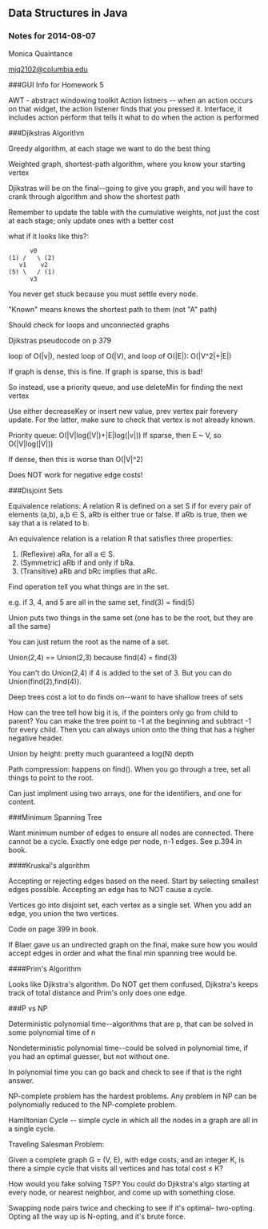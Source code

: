 ## Data Structures in Java
### Notes for 2014-08-07
Monica Quaintance

mjq2102@columbia.edu



###GUI Info for Homework 5

AWT - abstract windowing toolkit
Action listners -- when an action occurs on that widget, the action listener 
finds that you pressed it. Interface, it includes action perform that tells
it what to do when the action is performed


###Djikstras Algorithm

Greedy algorithm, at each stage we want to do the best thing

Weighted graph, shortest-path algorithm, where you know your starting vertex

Djikstras will be on the final--going to give you graph, and you will have to 
crank through algorithm and show the shortest path

Remember to update the table with the cumulative weights, not just the cost at 
each stage; only update ones with a better cost

what if it looks like this?:

          v0
    (1) /   \ (2)
       v1    v2
    (5) \   / (1)
          v3

You never get stuck because you must settle every node.

"Known" means knows the shortest path to them (not "A" path)

Should check for loops and unconnected graphs

Djikstras pseudocode on p 379

loop of O(|v|), nested loop of O(|V), and loop of O(|E|): O(|V^2|+|E|)

If graph is dense, this is fine. If graph is sparse, this is bad!

So instead, use a priority queue, and use deleteMin for finding the next vertex

Use either decreaseKey or insert new value, prev vertex pair forevery update.
For the latter, make sure to check that vertex is not already known.

Priority queue: O(|V|log(|V|)+|E|log(|v|))
If sparse, then E ~ V, so O(|V|log(|V|))

If dense, then this is worse than O(|V|^2)

Does NOT work for negative edge costs!

###Disjoint Sets

Equivalence relations: A relation R is defined on a set S if for every pair of 
elements (a,b), a,b ∈ S, aRb is either true or false. If aRb is true, then 
we say that a is related to b.

An equivalence relation is a relation R that satisfies three properties:

1. (Reflexive) aRa, for all a ∈ S.
2. (Symmetric) aRb if and only if bRa.
3. (Transitive) aRb and bRc implies that aRc.

Find operation tell you what things are in the set.

e.g. if 3, 4, and 5 are all in the same set, find(3) = find(5)

Union puts two things in the same set (one has to be the root, but they 
are all the same)

You can just return the root as the name of a set.

Union(2,4) == Union(2,3) because find(4) = find(3)

You can't do Union(2,4) if 4 is added to the set of 3. But you can do 
Union(find(2),find(4)).

Deep trees cost a lot to do finds on--want to have shallow trees of sets

How can the tree tell how big it is, if the pointers only go from child 
to parent? You can make the tree point to -1 at the beginning and subtract -1 
for every child. Then you can always union onto the thing that has a higher 
negative header.

Union by height: pretty much guaranteed a log(N) depth

Path compression: happens on find(). When you go through a tree, set all 
things to point to the root.

Can just implment using two arrays, one for the identifiers, and one for 
content.

###Minimum Spanning Tree

Want minimum number of edges to ensure all nodes are connected. There cannot
be a cycle. Exactly one edge per node, n-1 edges. See p.394 in book.

####Kruskal's algorithm

Accepting or rejecting edges based on the need. Start by
selecting smallest edges possible. Accepting an edge has to NOT cause a cycle.

Vertices go into disjoint set, each vertex as a single set. When you add an
edge, you union the two vertices.

Code on page 399 in book.

If Blaer gave us an undirected graph on the final, make sure how you would 
accept edges in order and what the final min spanning tree would be.

####Prim's Algorithm

Looks like Djikstra's algorithm. Do NOT get them confused, Djikstra's keeps 
track of total distance and Prim's only does one edge.

###P vs NP

Deterministic polynomial time--algorithms that are p, that can be solved in 
some polynomial time of n

Nondeterministic polynomial time--could be solved in polynomial time, if you 
had an optimal guesser, but not without one.

In polynomial time you can go back and check to see if that is the right 
answer.

NP-complete problem has the hardest problems. Any problem in NP can be 
polynomially reduced to the NP-complete problem.

Hamiltonian Cycle -- simple cycle in which all the nodes in a graph are 
all in a single cycle.

Traveling Salesman Problem:

Given a complete graph G = (V, E), with edge costs, and an integer K, is 
there a simple cycle that visits all vertices and has total cost ≤ K?

How would you fake solving TSP? You could do Djikstra's algo starting at 
every node, or nearest neighbor, and come up with something close.

Swapping node pairs twice and checking to see if it's optimal- two-opting.
Opting all the way up is N-opting, and it's brute force.
